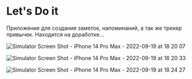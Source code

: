# Let's Do it

Приложение для создания заметок, напоминаний, а так же трекер привычек.
Находится на доработке...

![Simulator Screen Shot - iPhone 14 Pro Max - 2022-09-19 at 18 20 07](https://user-images.githubusercontent.com/102225942/191054479-9a44449b-131c-47cb-8749-ec119707b28b.png)

![Simulator Screen Shot - iPhone 14 Pro Max - 2022-09-19 at 18 20 33](https://user-images.githubusercontent.com/102225942/191054669-bd3f097d-af85-4f1c-a4f0-a8616e294677.png)

![Simulator Screen Shot - iPhone 14 Pro Max - 2022-09-19 at 18 24 27](https://user-images.githubusercontent.com/102225942/191054699-a7c019ac-b87f-4909-b379-2fd479937214.png)
